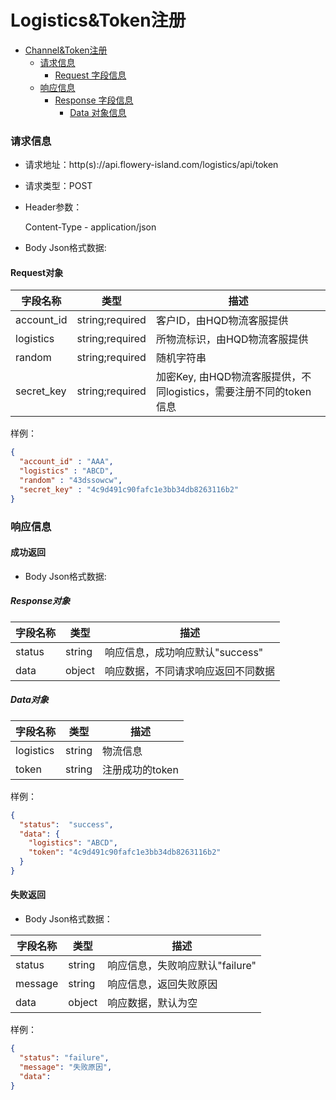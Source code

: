 # Logistics&Token注册

- [Channel&Token注册](#LogisticsSn&Token注册)
    - [请求信息](#请求信息)
        - [Request 字段信息](#Request对象)
    - [响应信息](#响应信息)
        - [Response 字段信息](#Response对象)
            - [Data 对象信息](#Data对象)


### 请求信息

- 请求地址：http(s)://api.flowery-island.com/logistics/api/token

- 请求类型：POST

- Header参数：
  
  Content-Type - application/json

- Body Json格式数据:

#### Request对象

| 字段名称 | 类型 |  描述 |
| --- | --- |  --- |
| account_id | string;required | 客户ID，由HQD物流客服提供 |
| logistics | string;required | 所物流标识，由HQD物流客服提供 |
| random | string;required | 随机字符串 |
| secret_key | string;required | 加密Key, 由HQD物流客服提供，不同logistics，需要注册不同的token信息 |

样例：
  
  ``` json
  {
    "account_id" : "AAA",
    "logistics" : "ABCD",
    "random" : "43dssowcw",
    "secret_key" : "4c9d491c90fafc1e3bb34db8263116b2" 
  }
  ```

### 响应信息

#### 成功返回

- Body Json格式数据:

##### Response对象

| 字段名称 | 类型 |  描述 |
| --- | --- |  --- |
|status |  string  | 响应信息，成功响应默认"success"| 
|data    | object  | 响应数据，不同请求响应返回不同数据| 


##### Data对象

| 字段名称 | 类型 |  描述 |
| --- | --- |  --- |
|logistics | string | 物流信息|
|token   | string|  注册成功的token|

样例：
  
``` json
{
  "status":  "success",
  "data": {
    "logistics": "ABCD",
    "token": "4c9d491c90fafc1e3bb34db8263116b2"  
  }
}
```

#### 失败返回

- Body Json格式数据：

| 字段名称 | 类型 |  描述 |
| --- | --- |  --- |
|status |  string  | 响应信息，失败响应默认"failure"| 
|message | string|  响应信息，返回失败原因|
|data  |  object |  响应数据，默认为空|


样例：

``` json
{
  "status": "failure",
  "message": "失败原因",
  "data":
}
```